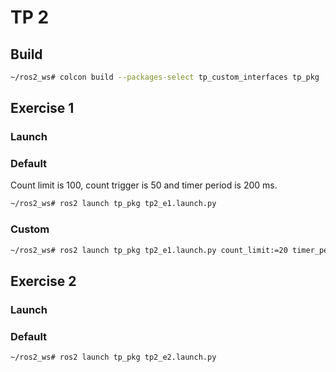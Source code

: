 # TP 2

## Build

```bash
~/ros2_ws# colcon build --packages-select tp_custom_interfaces tp_pkg
```

## Exercise 1

### Launch

### Default
Count limit is 100, count trigger is 50 and timer period is 200 ms.

```bash
~/ros2_ws# ros2 launch tp_pkg tp2_e1.launch.py
```

### Custom
```bash
~/ros2_ws# ros2 launch tp_pkg tp2_e1.launch.py count_limit:=20 timer_period:=0.5 count_trigger:=3
```

## Exercise 2

### Launch

### Default

```bash
~/ros2_ws# ros2 launch tp_pkg tp2_e2.launch.py
```
